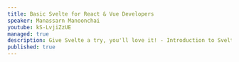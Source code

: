 ```yaml
---
title: Basic Svelte for React & Vue Developers
speaker: Manassarn Manoonchai
youtube: kS-LvjiZzUE
managed: true
description: Give Svelte a try, you'll love it! - Introduction to Svelte for developers who already using React and/or Vue
published: true
---
```

